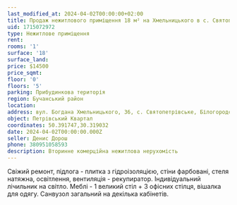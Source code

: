 ```yaml
---
last_modified_at: 2024-04-02T00:00:00+02:00
title: Продаж нежитлового приміщення 18 м² на Хмельницького в с. Святопетрівське
uid: 1715072972
type: Нежитлове приміщення
rent:
rooms: '1'
surface: '18'
surface_land:
price: $14500
price_sqmt:
floor: '0'
floors: '5'
parking: Прибудинкова територія
region: Бучанський район
location:
address: вул. Богдана Хмельницького, 36, с. Святопетрівське, Білогородська сільська територіальна громада
object: Петрівський Квартал
coordinates: 50.391747,30.319032
date: 2024-04-02T00:00:00.000Z
seller: Денис Дорош
phone: 380951058593
description: Вторинне комерційна нежитлова нерухомість
---
```


Свіжий ремонт, підлога - плитка з гідроізоляцією, стіни фарбовані, стеля натяжна, освітлення, вентиляція - рекупиратор. Індивідуальний лічильник на світло. Меблі - 1 великий стіл + 3 офісних стілця, вішалка для одягу. Санвузол загальний на декілька кабінетів.
